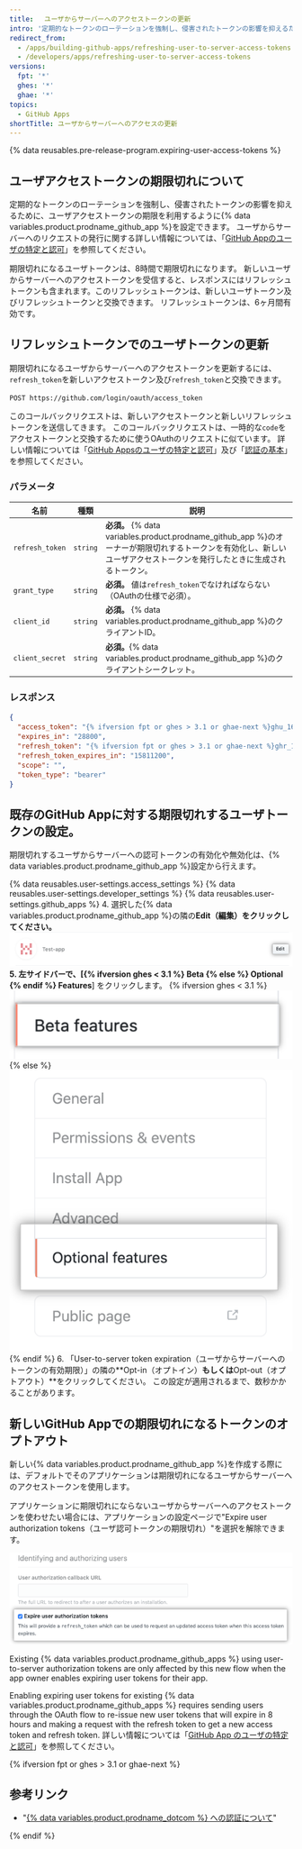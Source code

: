 ```yaml
---
title: 　ユーザからサーバーへのアクセストークンの更新
intro: '定期的なトークンのローテーションを強制し、侵害されたトークンの影響を抑えるために、ユーザアクセストークンの期限を利用するように{% data variables.product.prodname_github_app %}を設定できます。'
redirect_from:
  - /apps/building-github-apps/refreshing-user-to-server-access-tokens
  - /developers/apps/refreshing-user-to-server-access-tokens
versions:
  fpt: '*'
  ghes: '*'
  ghae: '*'
topics:
  - GitHub Apps
shortTitle: ユーザからサーバーへのアクセスの更新
---
```


{% data reusables.pre-release-program.expiring-user-access-tokens %}


## ユーザアクセストークンの期限切れについて

定期的なトークンのローテーションを強制し、侵害されたトークンの影響を抑えるために、ユーザアクセストークンの期限を利用するように{% data variables.product.prodname_github_app %}を設定できます。 ユーザからサーバーへのリクエストの発行に関する詳しい情報については、「[GitHub Appのユーザの特定と認可](/apps/building-github-apps/identifying-and-authorizing-users-for-github-apps/)」を参照してください。

期限切れになるユーザトークンは、8時間で期限切れになります。 新しいユーザからサーバーへのアクセストークンを受信すると、レスポンスにはリフレッシュトークンも含まれます。このリフレッシュトークンは、新しいユーザトークン及びリフレッシュトークンと交換できます。 リフレッシュトークンは、6ヶ月間有効です。

## リフレッシュトークンでのユーザトークンの更新

期限切れになるユーザからサーバーへのアクセストークンを更新するには、`refresh_token`を新しいアクセストークン及び`refresh_token`と交換できます。

  `POST https://github.com/login/oauth/access_token`

このコールバックリクエストは、新しいアクセストークンと新しいリフレッシュトークンを送信してきます。  このコールバックリクエストは、一時的な`code`をアクセストークンと交換するために使うOAuthのリクエストに似ています。 詳しい情報については「[GitHub Appsのユーザの特定と認可](/apps/building-github-apps/identifying-and-authorizing-users-for-github-apps/#2-users-are-redirected-back-to-your-site-by-github)」及び「[認証の基本](/rest/guides/basics-of-authentication#providing-a-callback)」を参照してください。

### パラメータ

| 名前              | 種類       | 説明                                                                                                               |
| --------------- | -------- | ---------------------------------------------------------------------------------------------------------------- |
| `refresh_token` | `string` | **必須。** {% data variables.product.prodname_github_app %}のオーナーが期限切れするトークンを有効化し、新しいユーザアクセストークンを発行したときに生成されるトークン。 |
| `grant_type`    | `string` | **必須。** 値は`refresh_token`でなければならない（OAuthの仕様で必須）。                                                                 |
| `client_id`     | `string` | **必須。** {% data variables.product.prodname_github_app %}のクライアントID。                                             |
| `client_secret` | `string` | **必須。**{% data variables.product.prodname_github_app %}のクライアントシークレット。                                          |

### レスポンス

```json
{
  "access_token": "{% ifversion fpt or ghes > 3.1 or ghae-next %}ghu_16C7e42F292c6912E7710c838347Ae178B4a{% else %}e72e16c7e42f292c6912e7710c838347ae178b4a{% endif %}",
  "expires_in": "28800",
  "refresh_token": "{% ifversion fpt or ghes > 3.1 or ghae-next %}ghr_1B4a2e77838347a7E420ce178F2E7c6912E169246c34E1ccbF66C46812d16D5B1A9Dc86A1498{% else %}r1.c1b4a2e77838347a7e420ce178f2e7c6912e169246c34e1ccbf66c46812d16d5b1a9dc86a149873c{% endif %}",
  "refresh_token_expires_in": "15811200",
  "scope": "",
  "token_type": "bearer"
}
```
## 既存のGitHub Appに対する期限切れするユーザトークンの設定。

期限切れするユーザからサーバーへの認可トークンの有効化や無効化は、{% data variables.product.prodname_github_app %}設定から行えます。

{% data reusables.user-settings.access_settings %}
{% data reusables.user-settings.developer_settings %}
{% data reusables.user-settings.github_apps %}
4. 選択した{% data variables.product.prodname_github_app %}の隣の**Edit（編集）**をクリックしてください。 ![GitHub Appを編集する設定](/assets/images/github-apps/edit-test-app.png)
5. 左サイドバーで、[**{% ifversion ghes < 3.1 %} Beta {% else %} Optional {% endif %} Features**] をクリックします。
  {% ifversion ghes < 3.1 %} ![Beta features tab](/assets/images/github-apps/beta-features-option.png) {% else %} ![Optional features tab](/assets/images/github-apps/optional-features-option.png) {% endif %}
6. 「User-to-server token expiration（ユーザからサーバーへのトークンの有効期限）」の隣の**Opt-in（オプトイン）**もしくは**Opt-out（オプトアウト）**をクリックしてください。 この設定が適用されるまで、数秒かかることがあります。

## 新しいGitHub Appでの期限切れになるトークンのオプトアウト

新しい{% data variables.product.prodname_github_app %}を作成する際には、デフォルトでそのアプリケーションは期限切れになるユーザからサーバーへのアクセストークンを使用します。

アプリケーションに期限切れにならないユーザからサーバーへのアクセストークンを使わせたい場合には、アプリケーションの設定ページで"Expire user authorization tokens（ユーザ認可トークンの期限切れ）"を選択を解除できます。

![GitHub App のセットアップ中に期限付きユーザトークンをオプトインするオプション](/assets/images/github-apps/expire-user-tokens-selection.png)

Existing {% data variables.product.prodname_github_apps %} using user-to-server authorization tokens are only affected by this new flow when the app owner enables expiring user tokens for their app.

Enabling expiring user tokens for existing {% data variables.product.prodname_github_apps %} requires sending users through the OAuth flow to re-issue new user tokens that will expire in 8 hours and making a request with the refresh token to get a new access token and refresh token. 詳しい情報については「[GitHub App のユーザの特定と認可](/apps/building-github-apps/identifying-and-authorizing-users-for-github-apps/)」を参照してください。

{% ifversion fpt or ghes > 3.1 or ghae-next %}

## 参考リンク

- "[{% data variables.product.prodname_dotcom %} への認証について](/github/authenticating-to-github/about-authentication-to-github#githubs-token-formats)"

{% endif %}
